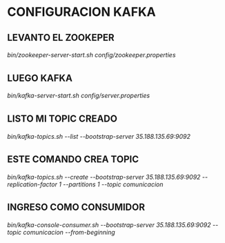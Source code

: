 # CONFIGURACION KAFKA
## LEVANTO EL ZOOKEPER
###### bin/zookeeper-server-start.sh config/zookeeper.properties
## LUEGO KAFKA
###### bin/kafka-server-start.sh config/server.properties
## LISTO MI TOPIC CREADO
###### bin/kafka-topics.sh --list --bootstrap-server 35.188.135.69:9092
## ESTE COMANDO CREA TOPIC
###### bin/kafka-topics.sh --create --bootstrap-server 35.188.135.69:9092 --replication-factor 1 --partitions 1 --topic comunicacion
## INGRESO COMO CONSUMIDOR
###### bin/kafka-console-consumer.sh --bootstrap-server 35.188.135.69:9092 --topic comunicacion --from-beginning

